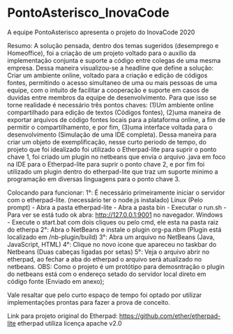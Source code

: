 # PontoAsterisco_InovaCode

A equipe PontoAsterisco apresenta o projeto do InovaCode 2020

Resumo:
    A solução pensada, dentro dos temas sugeridos (desemprego e Homeoffice), foi a criação de um projeto voltado para o auxilio da implementação conjunta e suporte a código entre colegas de uma mesma empresa. 
    Dessa maneira visualizou-se a headline que define a solução:
        Criar um ambiente online, voltado para a criação e edição de códigos fontes, permitindo o acesso simultaneo de uma ou mais pessoas de uma equipe, com o intuito de facilitar a cooperação e suporte em casos de duvidas entre membros da equipe de desenvolvimento. 
    Para que isso se torne realidade é necessário três pontos chaves: (1)Um ambiente online compartilhado para edição de textos (Códigos fontes), (2)uma maneira de exportar arquivos de código fontes locais para a plataforma online, a fim de permitir o compartilhamento, e por fim, (3)uma interface voltada para o desenvolvimento (Simulação de uma IDE completa).
    Dessa maneira para criar um objeto de exemplificação, nesse curto periodo de tempo,  do projeto que foi idealizado foi utilizado o Etherpad-lite para suprir o ponto chave 1, foi criado um plugin no netbeans que envia o arquivo .java em foco na IDE para o Etherpad-lite para suprir o ponto chave 2, e por fim foi utilizado um plugin dentro do etherpad-lite que traz um suporte minimo a programação em diversas linguagens para o ponto chave 3.
    
    
Colocando para funcionar:
    1°: É necessário primeiramente iniciar o servidor com o etherpad-lite. (necessário ter o node.js instalado)
        Linux (Pelo prompt)
            - Abra a pasta etherpad-lite
            - Abra a pasta bin
            - Executar o run.sh
            - Para ver se está tudo ok abra:  http://127.0.0.1:9001 no navegador.
        Windows
            - Execute o start.bat com dois cliques ou pelo cmd, ele esta na pasta raiz do etherpa
    2°: Abra o NetBeans e instale o plugin org-pa.nbm (Plugin está localizado em /nb-plugin/build)
    3°: Abra um arquivo no NetBeans (Java, JavaScript, HTML)
    4°: Clique no novo icone que apareceu no taskbar do Netbeans (Duas cabeças ligadas por setas)
    5°: Veja o arquivo abrir no etherpad, ao fechar a aba do etherpad o arquivo será atualizado no netbeans.
    OBS: Como o projeto é um protótipo para demosntração o plugin do netbeans está com o endereço setado do servidor local direto em código fonte (Enviado em anexo);
    
    
Vale resaltar que pelo curto espaço de tempo foi optado por utilizar implementações prontas para fazer a prova de conceito. 



Link para projeto original do Etherpad: https://github.com/ether/etherpad-lite
etherpad utiliza licença apache v2.0